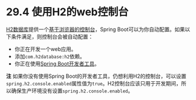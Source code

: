 # 29.4 使用H2的web控制台

[H2数据库](http://www.h2database.com/)提供一个[基于浏览器的控制台](http://www.h2database.com/html/quickstart.html#h2_console)，Spring Boot可以为你自动配置。如果以下条件满足，则控制台会被自动配置：

* 你正在开发一个web应用。
* 添加`com.h2database:h2`依赖。
* 你正在使用[Spring Boot开发者工具](http://docs.spring.io/spring-boot/docs/1.4.1.RELEASE/reference/htmlsingle/#using-boot-devtools)。

**注** 如果你没有使用Spring Boot的开发者工具，仍想利用H2的控制台，可以设置`spring.h2.console.enabled`属性值为`true`。H2控制台应该只用于开发期间，所以确保生产环境没有设置`spring.h2.console.enabled`。

